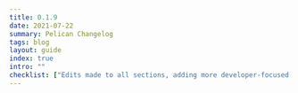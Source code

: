 ```yaml
---
title: 0.1.9
date: 2021-07-22
summary: Pelican Changelog
tags: blog
layout: guide
index: true
intro: ""
checklist: ["Edits made to all sections, adding more developer-focused language and information", "Changes `Boxes` section to [Content Container](/components/content_container)"]
---
```


